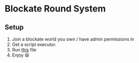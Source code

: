 # Blockate Round System

## Setup
1. Join a blockate world you own / have admin permissions in
2. Get a script executor.
3. Run [this](./Main.lua) file
4. Enjoy 😄
